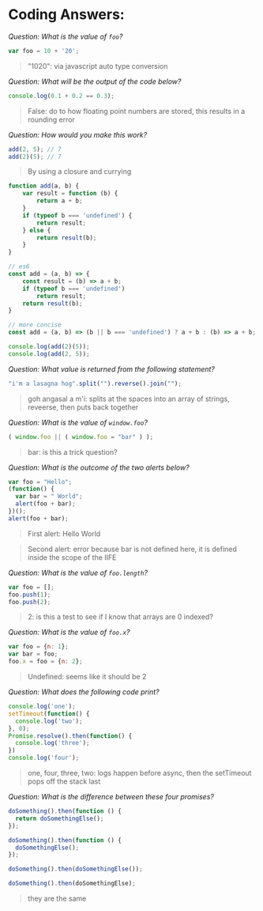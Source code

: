 # Coding Answers:

*Question: What is the value of `foo`?*
```javascript
var foo = 10 + '20';
```

> "1020": via javascript auto type conversion

*Question: What will be the output of the code below?*
```javascript
console.log(0.1 + 0.2 == 0.3);
```

> False: do to how floating point numbers are stored, this results in a rounding error

*Question: How would you make this work?*
```javascript
add(2, 5); // 7
add(2)(5); // 7
```

> By using a closure and currying
```javascript
function add(a, b) {
    var result = function (b) {
        return a + b;
    }
    if (typeof b === 'undefined') {
        return result;
    } else {
        return result(b);
    }
}

// es6
const add = (a, b) => {
    const result = (b) => a + b;
    if (typeof b === 'undefined')
        return result;
    return result(b);
}

// more concise
const add = (a, b) => (b || b === 'undefined') ? a + b : (b) => a + b;

console.log(add(2)(5));
console.log(add(2, 5));
```

*Question: What value is returned from the following statement?*
```javascript
"i'm a lasagna hog".split("").reverse().join("");
```

> goh angasal a m'i: splits at the spaces into an array of strings, reveerse, then puts back together

*Question: What is the value of `window.foo`?*
```javascript
( window.foo || ( window.foo = "bar" ) );
```

> bar: is this a trick question?

*Question: What is the outcome of the two alerts below?*
```javascript
var foo = "Hello";
(function() {
  var bar = " World";
  alert(foo + bar);
})();
alert(foo + bar);
```

> First alert: Hello World

> Second alert: error because bar is not defined here, it is defined inside the scope of the IIFE

*Question: What is the value of `foo.length`?*
```javascript
var foo = [];
foo.push(1);
foo.push(2);
```

> 2: is this a test to see if I know that arrays are 0 indexed?

*Question: What is the value of `foo.x`?*
```javascript
var foo = {n: 1};
var bar = foo;
foo.x = foo = {n: 2};
```

> Undefined: seems like it should be 2

*Question: What does the following code print?*
```javascript
console.log('one');
setTimeout(function() {
  console.log('two');
}, 0);
Promise.resolve().then(function() {
  console.log('three');
})
console.log('four');
```

> one, four, three, two: logs happen before async, then the setTimeout pops off the stack last

*Question: What is the difference between these four promises?*
```javascript
doSomething().then(function () {
  return doSomethingElse();
});

doSomething().then(function () {
  doSomethingElse();
});

doSomething().then(doSomethingElse());

doSomething().then(doSomethingElse);
```

> they are the same